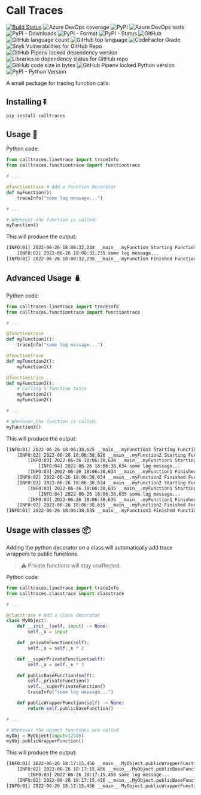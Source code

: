 # Call Traces

[![Build Status](https://dev.azure.com/righteous-ai/Python-Repos/_apis/build/status/calltraces?branchName=azure-pipelines)](https://dev.azure.com/righteous-ai/Python-Repos/_build/latest?definitionId=6&branchName=azure-pipelines)
![Azure DevOps coverage](https://img.shields.io/azure-devops/coverage/righteous-ai/Python-Repos/6)
![PyPI](https://img.shields.io/pypi/v/calltraces)
![Azure DevOps tests](https://img.shields.io/azure-devops/tests/righteous-ai/Python-Repos/6?compact_message)
![PyPI - Downloads](https://img.shields.io/pypi/dd/calltraces)
![PyPI - Format](https://img.shields.io/pypi/format/calltraces)
![PyPI - Status](https://img.shields.io/pypi/status/calltraces)
![GitHub](https://img.shields.io/github/license/righteouslabs/calltraces)
![GitHub language count](https://img.shields.io/github/languages/count/righteouslabs/calltraces)
![GitHub top language](https://img.shields.io/github/languages/top/righteouslabs/calltraces)
![CodeFactor Grade](https://img.shields.io/codefactor/grade/github/righteouslabs/calltraces)
![Snyk Vulnerabilities for GitHub Repo](https://img.shields.io/snyk/vulnerabilities/github/righteouslabs/calltraces)
![GitHub Pipenv locked dependency version](https://img.shields.io/github/pipenv/locked/dependency-version/righteouslabs/calltraces/colorama)
![Libraries.io dependency status for GitHub repo](https://img.shields.io/librariesio/github/righteouslabs/calltraces)
![GitHub code size in bytes](https://img.shields.io/github/languages/code-size/righteouslabs/calltraces)
![GitHub Pipenv locked Python version](https://img.shields.io/github/pipenv/locked/python-version/righteouslabs/calltraces)
![PyPI - Python Version](https://img.shields.io/pypi/pyversions/calltraces)

A small package for tracing function calls

## Installing ⏬

```bash
pip install calltraces
```

## Usage 📝

Python code:

```python
from calltraces.linetrace import traceInfo
from calltraces.functiontrace import functiontrace

# ...

@functiontrace # Add a function decorator
def myFunction():
    traceInfo("some log message...")

# ...

# Whenever the function is called:
myFunction()
```

This will produce the output:

```bash
[INFO:01] 2022-06-26 18:00:32,234 __main__.myFunction Starting Function
	[INFO:02] 2022-06-26 18:00:32,235 some log message...
[INFO:01] 2022-06-26 18:00:32,235 __main__.myFunction Finished Function
```

## Advanced Usage 🪆

Python code:

```python
from calltraces.linetrace import traceInfo
from calltraces.functiontrace import functiontrace

# ...

@functiontrace
def myFunction1():
    traceInfo("some log message...")

@functiontrace
def myFunction2():
    myFunction1()

@functiontrace
def myFunction3():
    # Calling a function twice
    myFunction2()
    myFunction2()

# ...

# Whenever the function is called:
myFunction3()
```

This will produce the output:

```bash
[INFO:01] 2022-06-26 18:06:38,625 __main__.myFunction3 Starting Function
	[INFO:02] 2022-06-26 18:06:38,626 __main__.myFunction2 Starting Function
		[INFO:03] 2022-06-26 18:06:38,634 __main__.myFunction1 Starting Function
			[INFO:04] 2022-06-26 18:06:38,634 some log message...
		[INFO:03] 2022-06-26 18:06:38,634 __main__.myFunction1 Finished Function
	[INFO:02] 2022-06-26 18:06:38,634 __main__.myFunction2 Finished Function
	[INFO:02] 2022-06-26 18:06:38,634 __main__.myFunction2 Starting Function
		[INFO:03] 2022-06-26 18:06:38,635 __main__.myFunction1 Starting Function
			[INFO:04] 2022-06-26 18:06:38,635 some log message...
		[INFO:03] 2022-06-26 18:06:38,635 __main__.myFunction1 Finished Function
	[INFO:02] 2022-06-26 18:06:38,635 __main__.myFunction2 Finished Function
[INFO:01] 2022-06-26 18:06:38,635 __main__.myFunction3 Finished Function
```

## Usage with classes 📦

Adding the python decorator on a class will automatically add trace wrappers to public functions.

> ⚠️ Private functions will stay unaffected.

Python code:

```python
from calltraces.linetrace import traceInfo
from calltraces.classtrace import classtrace

# ...

@classtrace # Add a class decorator
class MyObject:
    def __init__(self, input) -> None:
        self._x = input

    def _privateFunction(self):
        self._x = self._x * 2

    def __superPrivateFunction(self):
        self._x = self._x * 3

    def publicBaseFunction(self):
        self._privateFunction()
        self.__superPrivateFunction()
        traceInfo("some log message...")

    def publicWrapperFunction(self) -> None:
        return self.publicBaseFunction()

# ...

# Whenever the object functions are called
myObj = MyObject(input=12345)
myObj.publicWrapperFunction()
```

This will produce the output:

```bash
[INFO:01] 2022-06-26 18:17:15,456 __main__.MyObject.publicWrapperFunction Starting Function
	[INFO:02] 2022-06-26 18:17:15,456 __main__.MyObject.publicBaseFunction Starting Function
		[INFO:03] 2022-06-26 18:17:15,456 some log message...
	[INFO:02] 2022-06-26 18:17:15,456 __main__.MyObject.publicBaseFunction Finished Function
[INFO:01] 2022-06-26 18:17:15,456 __main__.MyObject.publicWrapperFunction Finished Function
```
